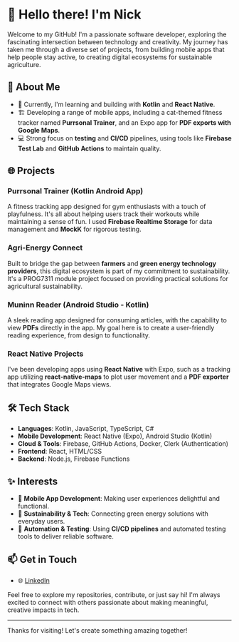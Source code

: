 # 👋 Hello there! I'm Nick

Welcome to my GitHub! I'm a passionate software developer, exploring the fascinating intersection between technology and creativity. My journey has taken me through a diverse set of projects, from building mobile apps that help people stay active, to creating digital ecosystems for sustainable agriculture.

## 🚀 About Me

- 🌱 Currently, I'm learning and building with **Kotlin** and **React Native**.
- 🏗️ Developing a range of mobile apps, including a cat-themed fitness tracker named **Purrsonal Trainer**, and an Expo app for **PDF exports with Google Maps**.
- 💻 Strong focus on **testing** and **CI/CD** pipelines, using tools like **Firebase Test Lab** and **GitHub Actions** to maintain quality.

## 🌐 Projects

### **Purrsonal Trainer** (Kotlin Android App)

A fitness tracking app designed for gym enthusiasts with a touch of playfulness. It's all about helping users track their workouts while maintaining a sense of fun. I used **Firebase Realtime Storage** for data management and **MockK** for rigorous testing.

### **Agri-Energy Connect**

Built to bridge the gap between **farmers** and **green energy technology providers**, this digital ecosystem is part of my commitment to sustainability. It's a PROG7311 module project focused on providing practical solutions for agricultural sustainability.

### **Muninn Reader** (Android Studio - Kotlin)

A sleek reading app designed for consuming articles, with the capability to view **PDFs** directly in the app. My goal here is to create a user-friendly reading experience, from design to functionality.

### **React Native Projects**

I've been developing apps using **React Native** with Expo, such as a tracking app utilizing **react-native-maps** to plot user movement and a **PDF exporter** that integrates Google Maps views.

## 🛠️ Tech Stack

- **Languages**: Kotlin, JavaScript, TypeScript, C#
- **Mobile Development**: React Native (Expo), Android Studio (Kotlin)
- **Cloud & Tools**: Firebase, GitHub Actions, Docker, Clerk (Authentication)
- **Frontend**: React, HTML/CSS
- **Backend**: Node.js, Firebase Functions

## ✨ Interests

- 📱 **Mobile App Development**: Making user experiences delightful and functional.
- 🌿 **Sustainability & Tech**: Connecting green energy solutions with everyday users.
- 🤖 **Automation & Testing**: Using **CI/CD pipelines** and automated testing tools to deliver reliable software.

## 📫 Get in Touch

- 🌐 [LinkedIn](www.linkedin.com/in/nicholas-m-1405a7133)

Feel free to explore my repositories, contribute, or just say hi! I'm always excited to connect with others passionate about making meaningful, creative impacts in tech.

---

Thanks for visiting! Let's create something amazing together!

